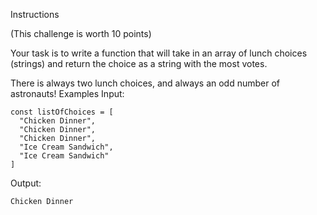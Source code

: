 
Instructions

(This challenge is worth 10 points)

Your task is to write a function that will take in an array of lunch choices (strings) and return the choice as a string with the most votes.

There is always two lunch choices, and always an odd number of astronauts!
Examples
Input:


    const listOfChoices = [
      "Chicken Dinner",
      "Chicken Dinner",
      "Chicken Dinner",
      "Ice Cream Sandwich", 
      "Ice Cream Sandwich"
    ]

Output:


    Chicken Dinner
    


